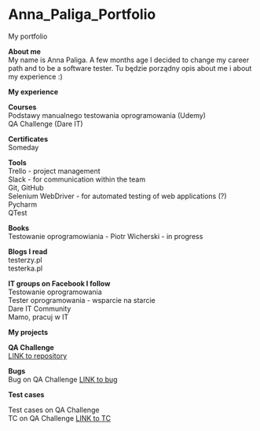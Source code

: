# Anna_Paliga_Portfolio
My portfolio

<b>About me</b><br/>
My name is Anna Paliga. A few months age I decided to change my career path and to be a software tester. 
Tu będzie porządny opis about me i about my experience :)

<b>My experience</b>

<b>Courses</b><br/>
Podstawy manualnego testowania oprogramowania (Udemy)<br/>
QA Challenge (Dare IT)

<b>Certificates</b><br/>
Someday

<b>Tools</b><br/>
Trello - project management<br/>
Slack - for communication within the team<br/>
Git, GitHub<br/>
Selenium WebDriver - for automated testing of web applications (?)<br/>
Pycharm<br/>
QTest

<b>Books</b><br/>
Testowanie oprogramowiania - Piotr Wicherski - in progress

<b>Blogs I read</b><br/>
testerzy.pl<br/>
testerka.pl

<b>IT groups on Facebook I follow</b><br/>
Testowanie oprogramowania<br/>
Tester oprogramowania - wsparcie na starcie<br/>
Dare IT Community<br/>
Mamo, pracuj w IT

<b>My projects</b>

<b>QA Challenge </b><br/>
<a href="https://github.com/AniaaP/Challenge_portfolio_ania">LINK to repository</a> 

<b>Bugs</b> <br/>
Bug on QA Challenge <a href="https://docs.google.com/spreadsheets/d/1XtR-ROAgYJ0UTcxRvXpQ53ejJyDl8vz6JZhAnrp2OjI/edit?usp=sharing">LINK to bug</a> 

<b>Test cases</b> 

Test cases on QA Challenge<br/>
TC on QA Challenge <a href="https://docs.google.com/spreadsheets/d/1XtR-ROAgYJ0UTcxRvXpQ53ejJyDl8vz6JZhAnrp2OjI/edit?usp=sharing">LINK to TC</a> 


